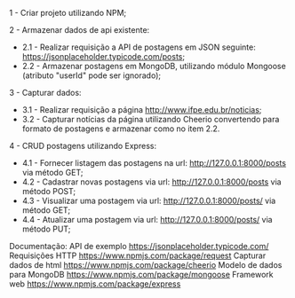 1 - Criar projeto utilizando NPM;

2 - Armazenar dados de api existente:
* 2.1 - Realizar requisição a API de postagens em JSON seguinte: https://jsonplaceholder.typicode.com/posts;
* 2.2 - Armazenar postagens em MongoDB, utilizando módulo Mongoose (atributo "userId" pode ser ignorado);

3 - Capturar dados:
* 3.1 - Realizar requisição a página http://www.ifpe.edu.br/noticias;
* 3.2 - Capturar notícias da página utilizando Cheerio convertendo para formato de postagens e armazenar como no item 2.2.
 
4 - CRUD postagens utilizando Express:
* 4.1 - Fornecer listagem das postagens na url: http://127.0.0.1:8000/posts via método GET;
* 4.2 - Cadastrar novas postagens via url: http://127.0.0.1:8000/posts via método POST;
* 4.3 - Visualizar uma postagem via url: http://127.0.0.1:8000/posts/<id-da-postagem> via método GET;
* 4.4 - Atualizar uma postagem via url: http://127.0.0.1:8000/posts/<id-da-postagem> via método PUT;
 
Documentação:
API de exemplo https://jsonplaceholder.typicode.com/
Requisições HTTP https://www.npmjs.com/package/request
Capturar dados de html https://www.npmjs.com/package/cheerio
Modelo de dados para MongoDB https://www.npmjs.com/package/mongoose
Framework web https://www.npmjs.com/package/express‌